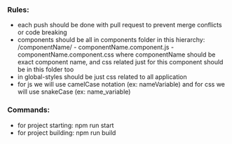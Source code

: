 ### Rules:

- each push should be done with pull request to prevent merge conflicts or code breaking
- components should be all in components folder in this hierarchy:
  /componentName/ - componentName.component.js - componentName.component.css
  where componentName should be exact component name, and css related just for this component should be in this folder too
- in global-styles should be just css related to all application
- for js we will use camelCase notation (ex: nameVariable) and for css we will use snakeCase (ex: name_variable)

### Commands:

- for project starting: npm run start
- for project building: npm run build
